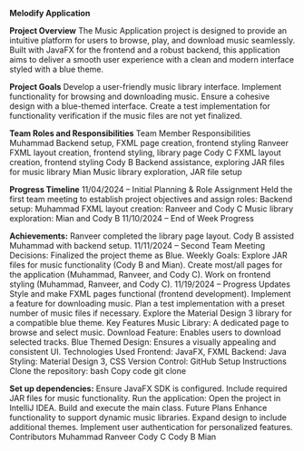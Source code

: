 **Melodify Application**


**Project Overview**
The Music Application project is designed to provide an intuitive platform for users to browse, play, and download music seamlessly. Built with JavaFX for the frontend and a robust backend, this application aims to deliver a smooth user experience with a clean and modern interface styled with a blue theme.

**Project Goals**
Develop a user-friendly music library interface.
Implement functionality for browsing and downloading music.
Ensure a cohesive design with a blue-themed interface.
Create a test implementation for functionality verification if the music files are not yet finalized.


**Team Roles and Responsibilities**
Team Member	Responsibilities
Muhammad	Backend setup, FXML page creation, frontend styling
Ranveer	FXML layout creation, frontend styling, library page
Cody C	FXML layout creation, frontend styling
Cody B	Backend assistance, exploring JAR files for music library
Mian	Music library exploration, JAR file setup


**Progress Timeline**
11/04/2024 – Initial Planning & Role Assignment
Held the first team meeting to establish project objectives and assign roles:
Backend setup: Muhammad
FXML layout creation: Ranveer and Cody C
Music library exploration: Mian and Cody B
11/10/2024 – End of Week Progress


**Achievements:**
Ranveer completed the library page layout.
Cody B assisted Muhammad with backend setup.
11/11/2024 – Second Team Meeting
Decisions:
Finalized the project theme as Blue.
Weekly Goals:
Explore JAR files for music functionality (Cody B and Mian).
Create most/all pages for the application (Muhammad, Ranveer, and Cody C).
Work on frontend styling (Muhammad, Ranveer, and Cody C).
11/19/2024 – Progress Updates
Style and make FXML pages functional (frontend development).
Implement a feature for downloading music.
Plan a test implementation with a preset number of music files if necessary.
Explore the Material Design 3 library for a compatible blue theme.
Key Features
Music Library: A dedicated page to browse and select music.
Download Feature: Enables users to download selected tracks.
Blue Themed Design: Ensures a visually appealing and consistent UI.
Technologies Used
Frontend: JavaFX, FXML
Backend: Java
Styling: Material Design 3, CSS
Version Control: GitHub
Setup Instructions
Clone the repository:
bash
Copy code
git clone <repository-url>


**Set up dependencies:**
Ensure JavaFX SDK is configured.
Include required JAR files for music functionality.
Run the application:
Open the project in IntelliJ IDEA.
Build and execute the main class.
Future Plans
Enhance functionality to support dynamic music libraries.
Expand design to include additional themes.
Implement user authentication for personalized features.
Contributors
Muhammad
Ranveer
Cody C
Cody B
Mian
